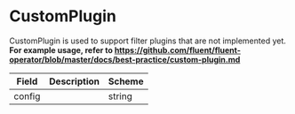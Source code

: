 # CustomPlugin

CustomPlugin is used to support filter plugins that are not implemented yet. <br /> **For example usage, refer to https://github.com/fluent/fluent-operator/blob/master/docs/best-practice/custom-plugin.md**


| Field | Description | Scheme |
| ----- | ----------- | ------ |
| config |  | string |
